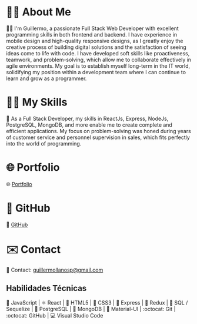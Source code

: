 # 👨‍💻 About Me

🧔🏽 I'm Guillermo, a passionate Full Stack Web Developer with excellent programming skills in both frontend and backend. I have experience in mobile design and high-quality responsive designs, as I greatly enjoy the creative process of building digital solutions and the satisfaction of seeing ideas come to life with code. I have developed soft skills like proactiveness, teamwork, and problem-solving, which allow me to collaborate effectively in agile environments. My goal is to establish myself long-term in the IT world, solidifying my position within a development team where I can continue to learn and grow as a programmer.

# 👨‍💻 My Skills

💼 As a Full Stack Developer, my skills in ReactJs, Express, NodeJs, PostgreSQL, MongoDB, and more enable me to create complete and efficient applications. My focus on problem-solving was honed during years of customer service and personnel supervision in sales, which fits perfectly into the world of programming.

# 🌐 Portfolio

🌐 [Portfolio](https://porfolioguillermollanos.netlify.app/)

# 📁 GitHub

📁 [GitHub](https://github.com/Guillermollanos)

# ✉️ Contact

📧 Contact: guillermollanosp@gmail.com


## Habilidades Técnicas

:rocket: JavaScript | :atom_symbol: React | :art: HTML5 | :art: CSS3 | :rocket: Express | :arrows_counterclockwise: Redux | :floppy_disk: SQL / Sequelize | :floppy_disk: PostgreSQL | :floppy_disk: MongoDB | :art: Material-UI | :octocat: Git | :octocat: GitHub | :computer: Visual Studio Code


